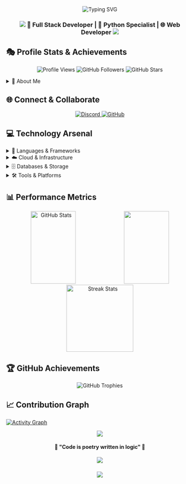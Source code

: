 
<div align="center">
  <img src="https://readme-typing-svg.herokuapp.com?font=Fira+Code&size=40&pause=1000&color=F70000&center=true&vCenter=true&width=600&height=100&lines=Hello+World!+%F0%9F%91%8B;I'm+Aryan Shukla;Crafting+Digital+Solutions" alt="Typing SVG" />
</div>



<h3 align="center">
    <img src="https://raw.githubusercontent.com/andreasbm/readme/master/assets/lines/colored.png">
    🚀 Full Stack Developer | 🐍 Python Specialist | 🌐 Web Developer
    <img src="https://raw.githubusercontent.com/andreasbm/readme/master/assets/lines/colored.png">
</h3>

## 🎭 Profile Stats & Achievements
<p align="center">
  <img src="https://api.visitorbadge.io/api/VisitorHit?user=exocticaryan&countColorcountColor&countColor=%23FF0000" alt="Profile Views" />
  <img src="https://img.shields.io/github/followers/exocticaryan?color=FF0000&style=for-the-badge&logo=github&label=Followers" alt="GitHub Followers" />
  <img src="https://img.shields.io/github/stars/exocticaryan?color=FF0000&style=for-the-badge&logo=github&label=Stars" alt="GitHub Stars" />
</p>

<details>
<summary>🎯 About Me</summary>
<br>


- 🔭 Currently crafting: **Next Gen Python Solutions**
- 🌱 Exploring: **Cloud Architecture & DevOps**
- 👯 Open to: **Innovative Collaborations**
- 💡 Passionate about: **Clean Code & Best Practices**
- ⚡ Fun fact: **I debug with rubber ducks! 🦆**
</details>

## 🌐 Connect & Collaborate
<p align="center">
<a href="https://discord.gg/programmers" target="_blank">
  <img src="https://img.shields.io/badge/Discord-%237289DA.svg?style=for-the-badge&logo=discord&logoColor=white&edge_flat=false" alt="Discord"/>
</a>
<a href="https://github.com/exocticaryan" target="_blank">
  <img src="https://img.shields.io/badge/GitHub-%23121011.svg?style=for-the-badge&logo=github&logoColor=white&edge_flat=false" alt="GitHub"/>
</a>
</p>

## 💻 Technology Arsenal

<details>
<summary>🔨 Languages & Frameworks</summary>
<br>

![Python](https://img.shields.io/badge/python-%233776AB.svg?style=for-the-badge&logo=python&logoColor=white)
![HTML5](https://img.shields.io/badge/html5-%23E34F26.svg?style=for-the-badge&logo=html5&logoColor=white)
![CSS3](https://img.shields.io/badge/css3-%231572B6.svg?style=for-the-badge&logo=css3&logoColor=white)
![C](https://img.shields.io/badge/c-%2300599C.svg?style=for-the-badge&logo=c&logoColor=white)
<br>
</details>

<details>
<summary>☁️ Cloud & Infrastructure</summary>
<br>

![AWS](https://img.shields.io/badge/AWS-%23FF9900.svg?style=for-the-badge&logo=amazon-aws&logoColor=white)
![Azure](https://img.shields.io/badge/azure-%230072C6.svg?style=for-the-badge&logo=microsoftazure&logoColor=white)
![Cloudflare](https://img.shields.io/badge/Cloudflare-F38020?style=for-the-badge&logo=Cloudflare&logoColor=white)
![Heroku](https://img.shields.io/badge/heroku-%23430098.svg?style=for-the-badge&logo=heroku&logoColor=white)
![DigitalOcean](https://img.shields.io/badge/DigitalOcean-%230167ff.svg?style=for-the-badge&logo=digitalOcean&logoColor=white)
</details>

<details>
<summary>🗄️ Databases & Storage</summary>
<br>

![MongoDB](https://img.shields.io/badge/MongoDB-%234ea94b.svg?style=for-the-badge&logo=mongodb&logoColor=white)
![PostgreSQL](https://img.shields.io/badge/postgres-%23316192.svg?style=for-the-badge&logo=postgresql&logoColor=white)
![SQLite](https://img.shields.io/badge/sqlite-%2307405e.svg?style=for-the-badge&logo=sqlite&logoColor=white)
![Redis](https://img.shields.io/badge/redis-%23DD0031.svg?style=for-the-badge&logo=redis&logoColor=white)
![MySQL](https://img.shields.io/badge/mysql-%2300f.svg?style=for-the-badge&logo=mysql&logoColor=white)
</details>

<details>
<summary>🛠️ Tools & Platforms</summary>
<br>

![Git](https://img.shields.io/badge/git-%23F05033.svg?style=for-the-badge&logo=git&logoColor=white)
![Docker](https://img.shields.io/badge/docker-%230db7ed.svg?style=for-the-badge&logo=docker&logoColor=white)
![Linux](https://img.shields.io/badge/Linux-FCC624?style=for-the-badge&logo=linux&logoColor=black)
![Kubernetes](https://img.shields.io/badge/kubernetes-%23326ce5.svg?style=for-the-badge&logo=kubernetes&logoColor=white)
![Jenkins](https://img.shields.io/badge/jenkins-%232C5263.svg?style=for-the-badge&logo=jenkins&logoColor=white)
![Nginx](https://img.shields.io/badge/nginx-%23009639.svg?style=for-the-badge&logo=nginx&logoColor=white)
</details>

## 📊 Performance Metrics

<div align="center">
  <img width="49%" height="195px" src="https://github-readme-stats.vercel.app/api?username=exocticaryan&show_icons=true&count_private=true&hide_border=true&title_color=ff0000&icon_color=ff0000&text_color=c9d1d9&bg_color=0d1117" alt="GitHub Stats" /> 
  <img width="49%" height="195px" src="https://github-readme-stats.vercel.app/api/top-langs/?username=exocticaryan&layout=compact&hide_border=true&title_color=ff0000&text_color=c9d1d9&bg_color=0d1117" />
</div>

<div align="center">
  <img height="180em" src="https://github-readme-streak-stats.herokuapp.com/?user=exocticaryan&theme=black-ice&hide_border=true&stroke=0000&background=0D1117&ring=ff0000&fire=ff0000&currStreakLabel=ff0000" alt="Streak Stats"/>
</div>

## 🏆 GitHub Achievements
<p align="center">
  <img src="https://github-profile-trophy.vercel.app/?username=exocticaryan&theme=radical&no-frame=true&no-bg=true&row=1&column=7" alt="GitHub Trophies"/>
</p>

## 📈 Contribution Graph
[![Activity Graph](https://github-readme-activity-graph.vercel.app/graph?username=exocticaryan&bg_color=0d1117&color=ff0000&line=ff0000&point=ffffff&area=true&hide_border=true)](https://github.com/ashutosh00710/github-readme-activity-graph)

<div align="center">
  <img src="https://raw.githubusercontent.com/andreasbm/readme/master/assets/lines/colored.png">
  <h4>🚀 "Code is poetry written in logic" 🚀</h4>
  <img src="https://raw.githubusercontent.com/andreasbm/readme/master/assets/lines/colored.png">
</div>

<h3 align="center">
    <img src="https://capsule-render.vercel.app/api?type=waving&color=ff0000&height=100&section=footer"/>
</h3>
